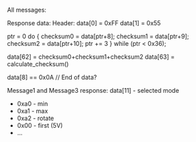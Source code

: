 All messages:

Response data:
Header:
data[0] = 0xFF 
data[1] = 0x55

ptr = 0
do {
    checksum0 = data[ptr+8];
    checksum1 = data[ptr+9];
    checksum2 = data[ptr+10];
    ptr += 3
} while (ptr < 0x36);

data[62] = checksum0+checksum1+checksum2
data[63] = calculate_checksum()

data[8] == 0x0A // End of data?



Message1 and Message3 response:
data[11] - selected mode
- 0xa0 - min
- 0xa1 - max
- 0xa2 - rotate
- 0x00 - first (5V)
- ...